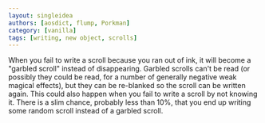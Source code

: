 ```yaml
---
layout: singleidea
authors: [aosdict, flump, Porkman]
category: [vanilla]
tags: [writing, new object, scrolls]
---
```

When you fail to write a scroll because you ran out of ink, it will become a "garbled scroll" instead of disappearing. Garbled scrolls can't be read (or possibly they could be read, for a number of generally negative weak magical effects), but they can be re-blanked so the scroll can be written again. This could also happen when you fail to write a scroll by not knowing it. There is a slim chance, probably less than 10%, that you end up writing some random scroll instead of a garbled scroll.
